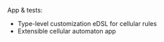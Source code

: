 App & tests:
- Type-level customization eDSL for cellular rules
- Extensible cellular automaton app
